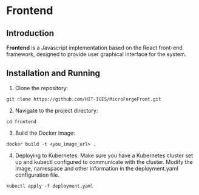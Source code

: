 # Frontend
## Introduction
**Frontend** is a Javascript implementation based on the React front-end framework, designed to provide user graphical interface for the system.

## Installation and Running
1. Clone the repository:
```
git clone https://github.com/HIT-ICES/MicroForgeFront.git
```
2. Navigate to the project directory:
```
cd frontend
```
3. Build the Docker image:
```
docker build -t <you_image_url> .
```
4. Deploying to Kubernetes:
Make sure you have a Kubernetes cluster set up and kubectl configured to communicate with the cluster.
   Modify the image, namespace and other information in the deployment.yaml configuration file.
```
kubectl apply -f deployment.yaml
```